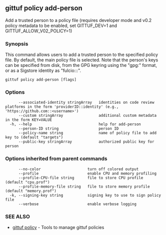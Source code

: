 ## gittuf policy add-person

Add a trusted person to a policy file (requires developer mode and v0.2 policy metadata to be enabled, set GITTUF_DEV=1 and GITTUF_ALLOW_V02_POLICY=1)

### Synopsis

This command allows users to add a trusted person to the specified policy file. By default, the main policy file is selected. Note that the person's keys can be specified from disk, from the GPG keyring using the "gpg:<fingerprint>" format, or as a Sigstore identity as "fulcio:<identity>::<issuer>".

```
gittuf policy add-person [flags]
```

### Options

```
      --associated-identity stringArray   identities on code review platforms in the form 'providerID::identity' (e.g., 'https://github.com::<username>')
      --custom stringArray                additional custom metadata in the form KEY=VALUE
  -h, --help                              help for add-person
      --person-ID string                  person ID
      --policy-name string                name of policy file to add key to (default "targets")
      --public-key stringArray            authorized public key for person
```

### Options inherited from parent commands

```
      --no-color                     turn off colored output
      --profile                      enable CPU and memory profiling
      --profile-CPU-file string      file to store CPU profile (default "cpu.prof")
      --profile-memory-file string   file to store memory profile (default "memory.prof")
  -k, --signing-key string           signing key to use to sign policy file
      --verbose                      enable verbose logging
```

### SEE ALSO

* [gittuf policy](gittuf_policy.md)	 - Tools to manage gittuf policies

